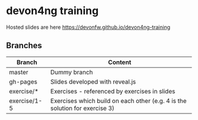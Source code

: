 # devon4ng training

Hosted slides are here https://devonfw.github.io/devon4ng-training

## Branches

| Branch            | Content                                                                     |
| ----------------- | --------------------------------------------------------------------------- |
| master            | Dummy branch                                                                |
| gh-pages          | Slides developed with reveal.js                                             |
| exercise/*        | Exercises - referenced by exercises in slides                               |
| exercise/1-5      | Exercises which build on each other (e.g. 4 is the solution for exercise 3) |
